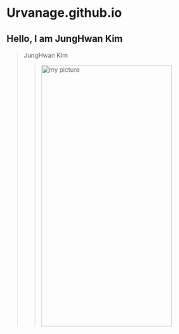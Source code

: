 # Urvanage.github.io
## Hello, I am JungHwan Kim
> JungHwan Kim
>> <img src = "./figure/picture" width="300px" height="600px" title="my picture"/>
